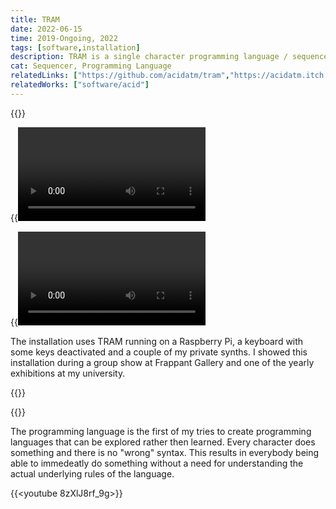 ```yaml
---
title: TRAM
date: 2022-06-15
time: 2019-Ongoing, 2022
tags: [software,installation]
description: TRAM is a single character programming language / sequencer for MIDI that I sometimes exhibit under the title 'Whats your favourite dinosaur?'
cat: Sequencer, Programming Language
relatedLinks: ["https://github.com/acidatm/tram","https://acidatm.itch.io/tram"]
relatedWorks: ["software/acid"]
---
```

{{<img exhibit>}}

{{<video dino>}}

{{<video tram>}}

The installation uses TRAM running on a Raspberry Pi, a keyboard with some keys deactivated and a couple of my private synths. I showed this installation during a group show at Frappant Gallery and one of the yearly exhibitions at my university.

{{<img screenshot-1>}}

{{<img screenshot-2>}}

The programming language is the first of my tries to create programming languages that can be explored rather then learned. Every character does something and there is no "wrong" syntax. This results in everybody being able to immedeatly do something without a need for understanding the actual underlying rules of the language.

{{<youtube 8zXlJ8rf_9g>}}
